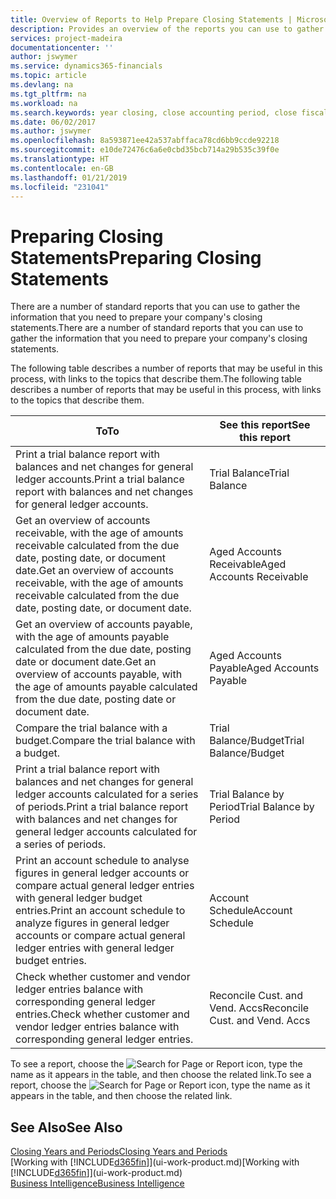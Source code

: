 ```yaml
---
title: Overview of Reports to Help Prepare Closing Statements | Microsoft Docs
description: Provides an overview of the reports you can use to gather information to prepare your company's closing statements when closing the fiscal year.
services: project-madeira
documentationcenter: ''
author: jswymer
ms.service: dynamics365-financials
ms.topic: article
ms.devlang: na
ms.tgt_pltfrm: na
ms.workload: na
ms.search.keywords: year closing, close accounting period, close fiscal year, aging, creditor payments, vendor payments, assets, liabilities, equity, analysis, reporting, financial report, business intelligence, BI, Power Bi, KPI
ms.date: 06/02/2017
ms.author: jswymer
ms.openlocfilehash: 8a593871ee42a537abffaca78cd6bb9ccde92218
ms.sourcegitcommit: e10de72476c6a6e0cbd35bcb714a29b535c39f0e
ms.translationtype: HT
ms.contentlocale: en-GB
ms.lasthandoff: 01/21/2019
ms.locfileid: "231041"
---
```

# <a name="preparing-closing-statements"></a><span data-ttu-id="5d595-103">Preparing Closing Statements</span><span class="sxs-lookup"><span data-stu-id="5d595-103">Preparing Closing Statements</span></span>
<span data-ttu-id="5d595-104">There are a number of standard reports that you can use to gather the information that you need to prepare your company's closing statements.</span><span class="sxs-lookup"><span data-stu-id="5d595-104">There are a number of standard reports that you can use to gather the information that you need to prepare your company's closing statements.</span></span>

<span data-ttu-id="5d595-105">The following table describes a number of reports that may be useful in this process, with links to the topics that describe them.</span><span class="sxs-lookup"><span data-stu-id="5d595-105">The following table describes a number of reports that may be useful in this process, with links to the topics that describe them.</span></span>

| <span data-ttu-id="5d595-106">To</span><span class="sxs-lookup"><span data-stu-id="5d595-106">To</span></span> | <span data-ttu-id="5d595-107">See this report</span><span class="sxs-lookup"><span data-stu-id="5d595-107">See this report</span></span> |
| --- | --- |
| <span data-ttu-id="5d595-108">Print a trial balance report with balances and net changes for general ledger accounts.</span><span class="sxs-lookup"><span data-stu-id="5d595-108">Print a trial balance report with balances and net changes for general ledger accounts.</span></span> |<span data-ttu-id="5d595-109">Trial Balance</span><span class="sxs-lookup"><span data-stu-id="5d595-109">Trial Balance</span></span> |
| <span data-ttu-id="5d595-110">Get an overview of accounts receivable, with the age of amounts receivable calculated from the due date, posting date, or document date.</span><span class="sxs-lookup"><span data-stu-id="5d595-110">Get an overview of accounts receivable, with the age of amounts receivable calculated from the due date, posting date, or document date.</span></span> |<span data-ttu-id="5d595-111">Aged Accounts Receivable</span><span class="sxs-lookup"><span data-stu-id="5d595-111">Aged Accounts Receivable</span></span> |
| <span data-ttu-id="5d595-112">Get an overview of accounts payable, with the age of amounts payable calculated from the due date, posting date or document date.</span><span class="sxs-lookup"><span data-stu-id="5d595-112">Get an overview of accounts payable, with the age of amounts payable calculated from the due date, posting date or document date.</span></span> |<span data-ttu-id="5d595-113">Aged Accounts Payable</span><span class="sxs-lookup"><span data-stu-id="5d595-113">Aged Accounts Payable</span></span> |
| <span data-ttu-id="5d595-114">Compare the trial balance with a budget.</span><span class="sxs-lookup"><span data-stu-id="5d595-114">Compare the trial balance with a budget.</span></span> |<span data-ttu-id="5d595-115">Trial Balance/Budget</span><span class="sxs-lookup"><span data-stu-id="5d595-115">Trial Balance/Budget</span></span> |
| <span data-ttu-id="5d595-116">Print a trial balance report with balances and net changes for general ledger accounts calculated for a series of periods.</span><span class="sxs-lookup"><span data-stu-id="5d595-116">Print a trial balance report with balances and net changes for general ledger accounts calculated for a series of periods.</span></span> |<span data-ttu-id="5d595-117">Trial Balance by Period</span><span class="sxs-lookup"><span data-stu-id="5d595-117">Trial Balance by Period</span></span> |
| <span data-ttu-id="5d595-118">Print an account schedule to analyse figures in general ledger accounts or compare actual general ledger entries with general ledger budget entries.</span><span class="sxs-lookup"><span data-stu-id="5d595-118">Print an account schedule to analyze figures in general ledger accounts or compare actual general ledger entries with general ledger budget entries.</span></span> |<span data-ttu-id="5d595-119">Account Schedule</span><span class="sxs-lookup"><span data-stu-id="5d595-119">Account Schedule</span></span> |
| <span data-ttu-id="5d595-120">Check whether customer and vendor ledger entries balance with corresponding general ledger entries.</span><span class="sxs-lookup"><span data-stu-id="5d595-120">Check whether customer and vendor ledger entries balance with corresponding general ledger entries.</span></span> |<span data-ttu-id="5d595-121">Reconcile Cust. and Vend. Accs</span><span class="sxs-lookup"><span data-stu-id="5d595-121">Reconcile Cust. and Vend. Accs</span></span> |

<span data-ttu-id="5d595-122">To see a report, choose the ![Search for Page or Report](media/ui-search/search_small.png "Search for Page or Report icon") icon, type the name as it appears in the table, and then choose the related link.</span><span class="sxs-lookup"><span data-stu-id="5d595-122">To see a report, choose the ![Search for Page or Report](media/ui-search/search_small.png "Search for Page or Report icon") icon, type the name as it appears in the table, and then choose the related link.</span></span>

## <a name="see-also"></a><span data-ttu-id="5d595-123">See Also</span><span class="sxs-lookup"><span data-stu-id="5d595-123">See Also</span></span>
[<span data-ttu-id="5d595-124">Closing Years and Periods</span><span class="sxs-lookup"><span data-stu-id="5d595-124">Closing Years and Periods</span></span>](year-close-years-periods.md)  
<span data-ttu-id="5d595-125">[Working with [!INCLUDE[d365fin](includes/d365fin_md.md)]](ui-work-product.md)</span><span class="sxs-lookup"><span data-stu-id="5d595-125">[Working with [!INCLUDE[d365fin](includes/d365fin_md.md)]](ui-work-product.md)</span></span>  
[<span data-ttu-id="5d595-126">Business Intelligence</span><span class="sxs-lookup"><span data-stu-id="5d595-126">Business Intelligence</span></span>](bi.md)

